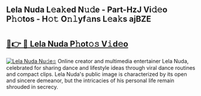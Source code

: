 ## Lela Nuda L𝚎a𝚔ed N𝚞𝚍e - Part-HzJ Vi𝚍𝚎o P𝚑𝚘tos - H𝚘𝚝 O𝚗𝚕yf𝚊ns L𝚎a𝚔s ajBZE

# <h2><a href="http://kfd5sdg.oniu.top/?m=Lela+Nuda">🔗👉 🔴 Lela Nuda P𝚑ot𝚘𝚜 V𝚒d𝚎o</a></h2>

[![Lela Nuda Nu𝚍e𝚜](https://i.imgur.com/0qMVB7G.gif)](http://kfd5sdg.oniu.top/?m=Lela+Nuda)
Online creator and multimedia entertainer Lela Nuda, celebrated for sharing dance and lifestyle ideas through viral dance routines and compact clips. Lela Nuda's public image is characterized by its open and sincere demeanor, but the intricacies of his personal life remain shrouded in secrecy.  
